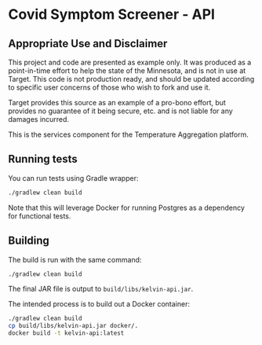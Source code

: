 # Covid Symptom Screener - API

## Appropriate Use and Disclaimer

This project and code are presented as example only. It was produced as a point-in-time effort to help the state of the Minnesota, and is not in use at Target. This code is not production ready, and should be updated according to specific user concerns of those who wish to fork and use it.

Target provides this source as an example of a pro-bono effort, but provides no guarantee of it being secure, etc. and is not liable for any damages incurred.

This is the services component for the Temperature Aggregation platform.

## Running tests

You can run tests using Gradle wrapper:

```bash
./gradlew clean build
```

Note that this will leverage Docker for running Postgres as a dependency for functional tests.

## Building

The build is run with the same command:
```bash
./gradlew clean build
```

The final JAR file is output to `build/libs/kelvin-api.jar`.

The intended process is to build out a Docker container:
```bash
./gradlew clean build
cp build/libs/kelvin-api.jar docker/.
docker build -t kelvin-api:latest
```
